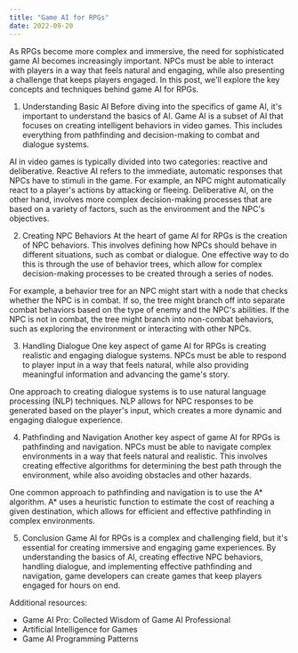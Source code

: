 ```yaml
---
title: "Game AI for RPGs"
date: 2022-09-20
---
```





As RPGs become more complex and immersive, the need for sophisticated game AI becomes increasingly important. NPCs must be able to interact with players in a way that feels natural and engaging, while also presenting a challenge that keeps players engaged. In this post, we'll explore the key concepts and techniques behind game AI for RPGs.

1. Understanding Basic AI
Before diving into the specifics of game AI, it's important to understand the basics of AI. Game AI is a subset of AI that focuses on creating intelligent behaviors in video games. This includes everything from pathfinding and decision-making to combat and dialogue systems.

AI in video games is typically divided into two categories: reactive and deliberative. Reactive AI refers to the immediate, automatic responses that NPCs have to stimuli in the game. For example, an NPC might automatically react to a player's actions by attacking or fleeing. Deliberative AI, on the other hand, involves more complex decision-making processes that are based on a variety of factors, such as the environment and the NPC's objectives.

2. Creating NPC Behaviors
At the heart of game AI for RPGs is the creation of NPC behaviors. This involves defining how NPCs should behave in different situations, such as combat or dialogue. One effective way to do this is through the use of behavior trees, which allow for complex decision-making processes to be created through a series of nodes.

For example, a behavior tree for an NPC might start with a node that checks whether the NPC is in combat. If so, the tree might branch off into separate combat behaviors based on the type of enemy and the NPC's abilities. If the NPC is not in combat, the tree might branch into non-combat behaviors, such as exploring the environment or interacting with other NPCs.

3. Handling Dialogue
One key aspect of game AI for RPGs is creating realistic and engaging dialogue systems. NPCs must be able to respond to player input in a way that feels natural, while also providing meaningful information and advancing the game's story.

One approach to creating dialogue systems is to use natural language processing (NLP) techniques. NLP allows for NPC responses to be generated based on the player's input, which creates a more dynamic and engaging dialogue experience.

4. Pathfinding and Navigation
Another key aspect of game AI for RPGs is pathfinding and navigation. NPCs must be able to navigate complex environments in a way that feels natural and realistic. This involves creating effective algorithms for determining the best path through the environment, while also avoiding obstacles and other hazards.

One common approach to pathfinding and navigation is to use the A* algorithm. A* uses a heuristic function to estimate the cost of reaching a given destination, which allows for efficient and effective pathfinding in complex environments.

5. Conclusion
Game AI for RPGs is a complex and challenging field, but it's essential for creating immersive and engaging game experiences. By understanding the basics of AI, creating effective NPC behaviors, handling dialogue, and implementing effective pathfinding and navigation, game developers can create games that keep players engaged for hours on end.

Additional resources:
- Game AI Pro: Collected Wisdom of Game AI Professional
- Artificial Intelligence for Games
- Game AI Programming Patterns